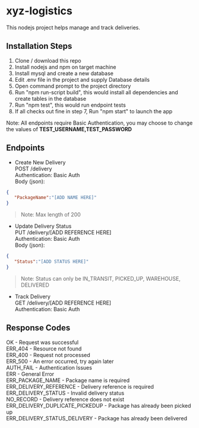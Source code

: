 # xyz-logistics

This nodejs project helps manage and track deliveries.

## Installation Steps
1. Clone / download this repo
2. Install nodejs and npm on target machine
3. Install mysql and create a new database
4. Edit .env file in the project and supply Database details
5. Open command prompt to the project directory
6. Run "npm run-script build", this would install all dependencies and create tables in the database
7. Run "npm test", this would run endpoint tests
8. If all checks out fine in step 7, Run "npm start" to launch the app

Note: All endpoints require Basic Authentication, you may choose to change the values of **TEST_USERNAME,TEST_PASSWORD**

## Endpoints

- Create New Delivery <br/>
POST /delivery <br/>
Authentication: Basic Auth <br/>
Body (json): 
```json
{
   "PackageName":"[ADD NAME HERE]"
}
```             
 > Note: Max length of 200            

- Update Delivery Status <br/>
PUT /delivery/[ADD REFERENCE HERE] <br/>
Authentication: Basic Auth <br/>
Body (json): 
```json
{
   "Status":"[ADD STATUS HERE]"
}
```
> Note: Status can only be IN_TRANSIT, PICKED_UP, WAREHOUSE, DELIVERED

- Track Delivery <br/>
GET /delivery/[ADD REFERENCE HERE] <br/>
Authentication: Basic Auth <br/>


## Response Codes
OK - Request was successful<br/>
ERR_404 - Resource not found<br/>
ERR_400 - Request not processed<br/>
ERR_500 - An error occurred, try again later<br/>
AUTH_FAIL - Authentication Issues<br/>
ERR - General Error<br/>
ERR_PACKAGE_NAME - Package name is required<br/>
ERR_DELIVERY_REFERENCE - Delivery reference is required<br/>
ERR_DELIVERY_STATUS - Invalid delivery status<br/>
NO_RECORD - Delivery reference does not exist<br/>
ERR_DELIVERY_DUPLICATE_PICKEDUP - Package has already been picked up<br/>
ERR_DELIVERY_STATUS_DELIVERY - Package has already been delivered<br/>
